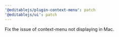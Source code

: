 ```yaml
---
'@editablejs/plugin-context-menu': patch
'@editablejs/ui': patch
---
```


Fix the issue of context-menu not displaying in Mac.
